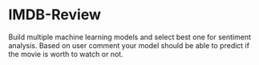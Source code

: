 # IMDB-Review
Build multiple machine learning models and select best one for sentiment analysis. Based on user comment your model should be able to predict if the movie is worth to watch or not.

